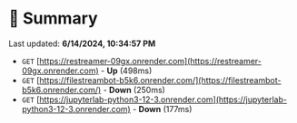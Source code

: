 # 📖 Summary
Last updated: **6/14/2024, 10:34:57 PM**

- `GET` [https://restreamer-09gx.onrender.com](https://restreamer-09gx.onrender.com) - **Up** (498ms)
- `GET` [https://filestreambot-b5k6.onrender.com/](https://filestreambot-b5k6.onrender.com/) - **Down** (250ms)
- `GET` [https://jupyterlab-python3-12-3.onrender.com](https://jupyterlab-python3-12-3.onrender.com) - **Down** (177ms)
